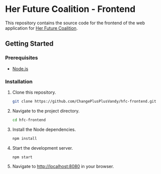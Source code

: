 # Her Future Coalition - Frontend

This repository contains the source code for the frontend of the web application for [Her Future Coalition](https://herfuturecoalition.org/).

## Getting Started

### Prerequisites

-   [Node.js](https://nodejs.org/en/)

### Installation

1. Clone this repository.
    ```bash
    git clone https://github.com/ChangePlusPlusVandy/hfc-frontend.git
    ```
2. Navigate to the project directory.
    ```bash
    cd hfc-frontend
    ```
3. Install the Node dependencies.
    ```bash
    npm install
    ```
4. Start the development server.
    ```bash
    npm start
    ```
5. Navigate to [http://localhost:8080](http://localhost:8080) in your browser.
